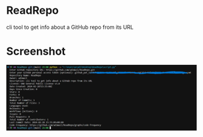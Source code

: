 # ReadRepo

cli tool to get info about a GitHub repo from its URL

# Screenshot

![Screenshot](assets\ss\screenshot.png)
